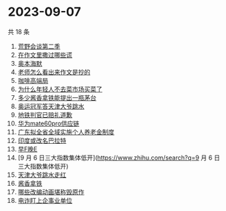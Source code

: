 # 2023-09-07

共 18 条

<!-- BEGIN ZHIHUSEARCH -->
<!-- 最后更新时间 Thu Sep 07 2023 13:08:16 GMT+0800 (China Standard Time) -->
1. [荒野会谈第二季](https://www.zhihu.com/search?q=荒野会谈第二季)
1. [在作文里撒过哪些谎](https://www.zhihu.com/search?q=在作文里撒过哪些谎)
1. [奥本海默](https://www.zhihu.com/search?q=奥本海默)
1. [老师怎么看出来作文是抄的](https://www.zhihu.com/search?q=老师怎么看出来作文是抄的)
1. [咖啡高端局](https://www.zhihu.com/search?q=咖啡高端局)
1. [为什么年轻人不去菜市场买菜了](https://www.zhihu.com/search?q=为什么年轻人不去菜市场买菜了)
1. [多少酱香拿铁能提出一瓶茅台](https://www.zhihu.com/search?q=多少酱香拿铁能提出一瓶茅台)
1. [奥运冠军答天津大爷跳水](https://www.zhihu.com/search?q=奥运冠军答天津大爷跳水)
1. [地铁判官已赔礼道歉](https://www.zhihu.com/search?q=地铁判官已赔礼道歉)
1. [华为mate60pro供应链](https://www.zhihu.com/search?q=华为mate60pro供应链)
1. [广东拟全省全域实施个人养老金制度](https://www.zhihu.com/search?q=广东拟全省全域实施个人养老金制度)
1. [印度或改名巴拉特](https://www.zhihu.com/search?q=印度或改名巴拉特)
1. [早F晚E](https://www.zhihu.com/search?q=早F晚E)
1. [9 月 6 日三大指数集体低开](https://www.zhihu.com/search?q=9 月 6 日三大指数集体低开)
1. [天津大爷跳水走红](https://www.zhihu.com/search?q=天津大爷跳水走红)
1. [酱香拿铁](https://www.zhihu.com/search?q=酱香拿铁)
1. [哪些改编动画堪称毁原作](https://www.zhihu.com/search?q=哪些改编动画堪称毁原作)
1. [电诈盯上企事业单位](https://www.zhihu.com/search?q=电诈盯上企事业单位)
<!-- END ZHIHUSEARCH -->
